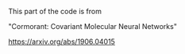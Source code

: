 This part of the code is from

"Cormorant: Covariant Molecular Neural Networks"

https://arxiv.org/abs/1906.04015